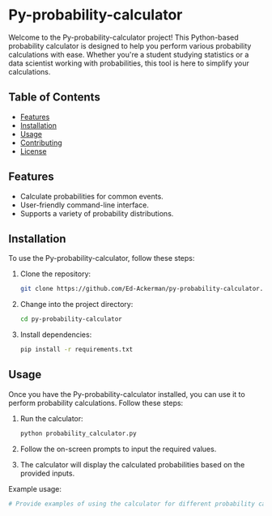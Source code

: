 # Py-probability-calculator

Welcome to the Py-probability-calculator project! This Python-based probability calculator is designed to help you perform various probability calculations with ease. Whether you're a student studying statistics or a data scientist working with probabilities, this tool is here to simplify your calculations.

## Table of Contents

- [Features](#features)
- [Installation](#installation)
- [Usage](#usage)
- [Contributing](#contributing)
- [License](#license)

## Features

- Calculate probabilities for common events.
- User-friendly command-line interface.
- Supports a variety of probability distributions.

## Installation

To use the Py-probability-calculator, follow these steps:

1. Clone the repository:

    ```bash
    git clone https://github.com/Ed-Ackerman/py-probability-calculator.git
    ```

2. Change into the project directory:

    ```bash
    cd py-probability-calculator
    ```

3. Install dependencies:

    ```bash
    pip install -r requirements.txt
    ```

## Usage

Once you have the Py-probability-calculator installed, you can use it to perform probability calculations. Follow these steps:

1. Run the calculator:

    ```bash
    python probability_calculator.py
    ```

2. Follow the on-screen prompts to input the required values.

3. The calculator will display the calculated probabilities based on the provided inputs.

Example usage:

```bash
# Provide examples of using the calculator for different probability calculations
